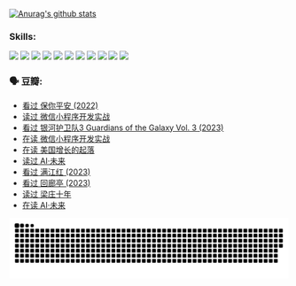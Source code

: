 
[![Anurag's github stats](https://github-readme-stats.vercel.app/api?username=w940853815)](https://github.com/anuraghazra/github-readme-stats)

### Skills:

<code><img height="32" src="https://cdn.jsdelivr.net/npm/simple-icons@v5/icons/python.svg"></code>
<code><img height="32" src="https://cdn.jsdelivr.net/npm/simple-icons@v5/icons/javascript.svg"></code>
<code><img height="32" src="https://cdn.jsdelivr.net/npm/simple-icons@v5/icons/django.svg"></code>
<code><img height="32" src="https://cdn.jsdelivr.net/npm/simple-icons@v5/icons/flask.svg"></code>
<code><img height="32" src="https://cdn.jsdelivr.net/npm/simple-icons@v5/icons/vuetify.svg"></code>
<code><img height="32" src="https://cdn.jsdelivr.net/npm/simple-icons@v5/icons/git.svg"></code>
<code><img height="32" src="https://cdn.jsdelivr.net/npm/simple-icons@v5/icons/docker.svg"></code>
<code><img height="32" src="https://cdn.jsdelivr.net/npm/simple-icons@v5/icons/postgresql.svg"></code>
<code><img height="32" src="https://cdn.jsdelivr.net/npm/simple-icons@v5/icons/elasticsearch.svg"></code>
<code><img height="32" src="https://cdn.jsdelivr.net/npm/simple-icons@v5/icons/macos.svg"></code>
<code><img height="32" src="https://cdn.jsdelivr.net/npm/simple-icons@v5/icons/linux.svg"></code>

### 🗣 豆瓣:

<!-- DOUBAN-ACTIVITIES:START -->
- [看过 保你平安‎ (2022)](https://www.douban.com/people/136069238/status/4239139510/?_i=84549687)
- [读过 微信小程序开发实战](https://www.douban.com/people/136069238/status/4237321528/?_i=84549687)
- [看过 银河护卫队3 Guardians of the Galaxy Vol. 3‎ (2023)](https://www.douban.com/people/136069238/status/4236631849/?_i=84549687)
- [在读 微信小程序开发实战](https://www.douban.com/people/136069238/status/4230177692/?_i=84549687)
- [在读 美国增长的起落](https://www.douban.com/people/136069238/status/4220055912/?_i=84549687)
- [读过 AI·未来](https://www.douban.com/people/136069238/status/4220054171/?_i=84549687)
- [看过 满江红‎ (2023)](https://www.douban.com/people/136069238/status/4219146433/?_i=84549687)
- [看过 回廊亭‎ (2023)](https://www.douban.com/people/136069238/status/4215992758/?_i=84549687)
- [读过 梁庄十年](https://www.douban.com/people/136069238/status/4206664969/?_i=84549687)
- [在读 AI·未来](https://www.douban.com/people/136069238/status/4206653520/?_i=84549687)
<!-- DOUBAN-ACTIVITIES:END -->


![Snake animation](https://raw.githubusercontent.com/w940853815/w940853815/output/github-contribution-grid-snake.svg)

<!--
**w940853815/w940853815** is a ✨ _special_ ✨ repository because its `README.md` (this file) appears on your GitHub profile.

Here are some ideas to get you started:

- 🔭 I’m currently working on ...
- 🌱 I’m currently learning ...
- 👯 I’m looking to collaborate on ...
- 🤔 I’m looking for help with ...
- 💬 Ask me about ...
- 📫 How to reach me: ...
- 😄 Pronouns: ...
- ⚡ Fun fact: ...
-->

